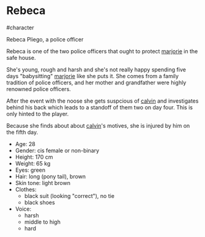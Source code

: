 # Rebeca

#character

Rebeca Pliego, a police officer

Rebeca is one of the two police officers that ought to protect [marjorie](marjorie.md) in the safe house.

She's young, rough and harsh and she's not really happy spending five days "babysitting" [marjorie](marjorie.md) like she puts it. She comes from a family tradition of police officers, and her mother and grandfather were highly renowned police officers.

After the event with the noose she gets suspcious of [calvin](calvin.md) and investigates behind his back which leads to a standoff of them two on day four. This is only hinted to the player.

Because she finds about about [calvin](calvin.md)'s motives, she is injured by him on the fifth day.

- Age: 28
- Gender: cis female or non-binary
- Height: 170 cm
- Weight: 65 kg
- Eyes: green
- Hair: long (pony tail), brown
- Skin tone: light brown
- Clothes:
  - black suit (looking "correct"), no tie
  - black shoes
- Voice:
  - harsh
  - middle to high
  - hard
